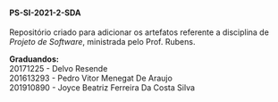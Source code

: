 #### PS-SI-2021-2-SDA

Repositório criado para adicionar os artefatos referente a disciplina de _Projeto de Software_, ministrada pelo Prof. Rubens. 

**Graduandos:** </br>
20171225 - Delvo Resende </br>
201613293 - Pedro Vitor Menegat De Araujo </br>
201910890 - Joyce Beatriz Ferreira Da Costa Silva

